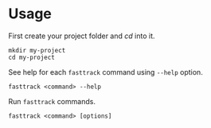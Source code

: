 # Usage

First create your project folder and *cd* into it.

```shell
mkdir my-project
cd my-project
```

See help for each `fasttrack` command using `--help` option.

```shell
fasttrack <command> --help
```

Run `fasttrack` commands.

```shell
fasttrack <command> [options]
```
